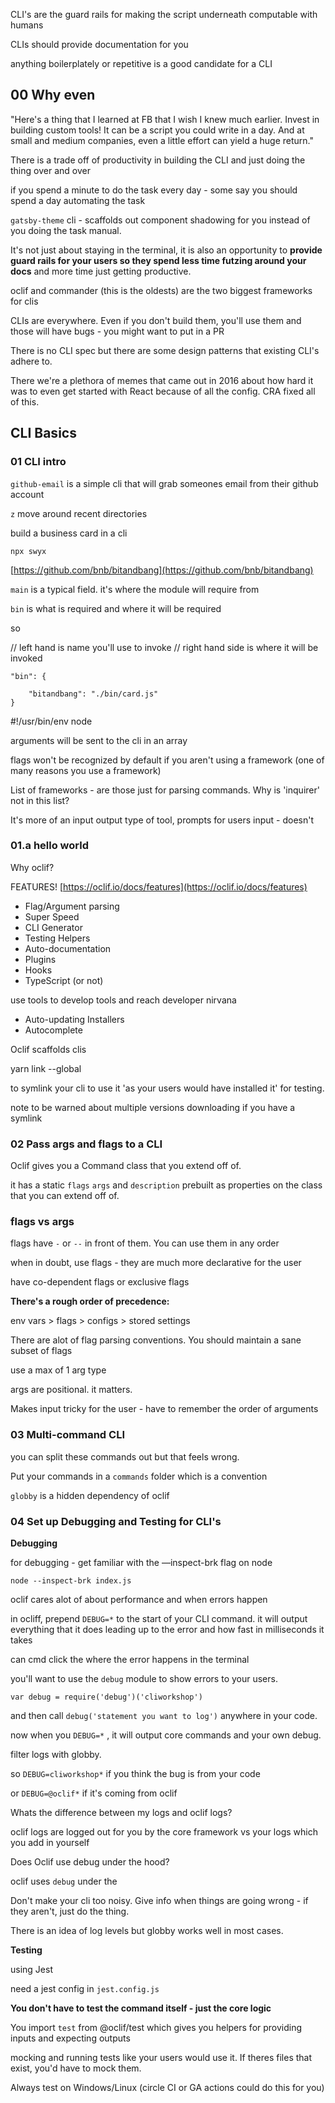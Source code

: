 CLI's are the guard rails for making the script underneath computable with humans

CLIs should provide documentation for you

anything boilerplately or repetitive is a good candidate for a CLI

## 00 Why even

"Here's a thing that I learned at FB that I wish I knew much earlier. Invest in building custom tools! It can be a script you could write in a day. And at small and medium companies, even a little effort can yield a huge return."

There is a trade off of productivity in building the CLI and just doing the thing over and over

if you spend a minute to do the task every day - some say you should spend a day automating the task

`gatsby-theme` cli - scaffolds out component shadowing for you instead of you doing the task manual.

It's not just about staying in the terminal, it is also an opportunity to **provide guard rails for your users so they spend less time futzing around your docs** and more time just getting productive.

oclif and commander (this is the oldests) are the two biggest frameworks for clis

CLIs are everywhere. Even if you don't build them, you'll use them and those will have bugs - you might want to put in a PR

There is no CLI spec but there are some design patterns that existing CLI's adhere to.

There we're a plethora of memes that came out in 2016 about how hard it was to even get started with React because of all the config. CRA fixed all of this.

## CLI Basics

### 01 CLI intro

`github-email` is a simple cli that will grab someones email from their github account

`z` move around recent directories

build a business card in a cli

`npx swyx`

[https://github.com/bnb/bitandbang](https://github.com/bnb/bitandbang)

`main` is a typical field. it's where the module will require from

`bin` is what is required and where it will be required

so

// left hand is name you'll use to invoke
// right hand side is where it will be invoked

    "bin": {

    	"bitandbang": "./bin/card.js"
    }

#!/usr/bin/env node

arguments will be sent to the cli in an array

flags won't be recognized by default if you aren't using a framework (one of many reasons you use a framework)

List of frameworks - are those just for parsing commands. Why is 'inquirer' not in this list?

It's more of an input output type of tool, prompts for users input - doesn't

### 01.a hello world

Why oclif?

FEATURES! [https://oclif.io/docs/features](https://oclif.io/docs/features)

- Flag/Argument parsing
- Super Speed
- CLI Generator
- Testing Helpers
- Auto-documentation
- Plugins
- Hooks
- TypeScript (or not)

use tools to develop tools and reach developer nirvana

- Auto-updating Installers
- Autocomplete

Oclif scaffolds clis

yarn link --global

to symlink your cli to use it 'as your users would have installed it' for testing.

note to be warned about multiple versions downloading if you have a symlink

### 02 Pass args and flags to a CLI

Oclif gives you a Command class that you extend off of.

it has a static `flags` `args` and `description` prebuilt as properties on the class that you can extend off of.

### flags vs args

flags have `-` or `--` in front of them. You can use them in any order

when in doubt, use flags - they are much more declarative for the user

have co-dependent flags or exclusive flags

**There's a rough order of precedence:**

env vars > flags > configs > stored settings

There are alot of flag parsing conventions. You should maintain a sane subset of flags

use a max of 1 arg type

args are positional. it matters.

Makes input tricky for the user - have to remember the order of arguments

### 03 Multi-command CLI

you can split these commands out but that feels wrong.

Put your commands in a `commands` folder which is a convention

`globby` is a hidden dependency of oclif

### 04 Set up Debugging and Testing for CLI's

**Debugging**

for debugging - get familiar with the —inspect-brk flag on node

`node --inspect-brk index.js`

oclif cares alot of about performance and when errors happen

in ocliff, prepend `DEBUG=*` to the start of your CLI command. it will output everything that it does leading up to the error and how fast in milliseconds it takes

can cmd click the where the error happens in the terminal

you'll want to use the `debug` module to show errors to your users.

    var debug = require('debug')('cliworkshop')

and then call `debug('statement you want to log')` anywhere in your code.

now when you `DEBUG=*` , it will output core commands and your own debug.

filter logs with globby.

so `DEBUG=cliworkshop*` if you think the bug is from your code

or `DEBUG=@oclif*` if it's coming from oclif

Whats the difference between my logs and oclif logs?

oclif logs are logged out for you by the core framework vs your logs which you add in yourself

Does Oclif use debug under the hood?

oclif uses `debug` under the

Don't make your cli too noisy. Give info when things are going wrong - if they aren't, just do the thing.

There is an idea of log levels but globby works well in most cases.

**Testing**

using Jest

need a jest config in `jest.config.js`

**You don't have to test the command itself - just the core logic**

You import `test` from @oclif/test which gives you helpers for providing inputs and expecting outputs

mocking and running tests like your users would use it. If theres files that exist, you'd have to mock them.

Always test on Windows/Linux (circle CI or GA actions could do this for you)
